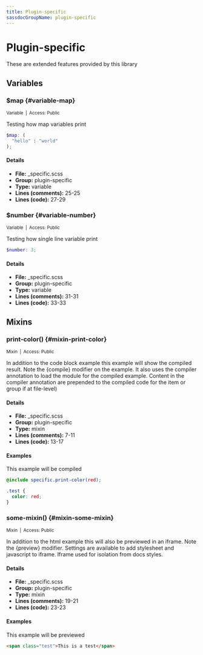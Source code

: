 ```yaml
---
title: Plugin-specific
sassdocGroupName: plugin-specific
---
```



# Plugin-specific

These are extended features provided by this library



## Variables




###  $map {#variable-map} 

<small>Variable&ensp;|&ensp;Access: Public</small>

  

Testing how map variables print
    
    

``` scss
$map: (
  "hello" : "world"
);
```
  

#### Details

- **File:** _specific.scss
- **Group:** plugin-specific
- **Type:** variable
- **Lines (comments):** 25-25
- **Lines (code):** 27-29
    
    


###  $number {#variable-number} 

<small>Variable&ensp;|&ensp;Access: Public</small>

  

Testing how single line variable print
    
    

``` scss
$number: 3;
```
  

#### Details

- **File:** _specific.scss
- **Group:** plugin-specific
- **Type:** variable
- **Lines (comments):** 31-31
- **Lines (code):** 33-33
    
    
  

## Mixins




###  print-color() {#mixin-print-color} 

<small>Mixin&ensp;|&ensp;Access: Public</small>

  

In addition to the code block example this example will show the compiled result. Note the  {compile} modifier on the example. It also uses the compiler annotation to load the module for the compiled example. Content in the compiler annotation are prepended to the compiled code for the item or group if at file-level)
    
    

#### Details

- **File:** _specific.scss
- **Group:** plugin-specific
- **Type:** mixin
- **Lines (comments):** 7-11
- **Lines (code):** 13-17
    
    

#### Examples

This example will be compiled      



``` scss
@include specific.print-color(red);
```
  

``` css
.test {
  color: red;
}
```
  

      


###  some-mixin() {#mixin-some-mixin} 

<small>Mixin&ensp;|&ensp;Access: Public</small>

  

In addition to the html example this will also be previewed in an iframe. Note the {preview} modifier. Settings are available to add stylesheet and javascript to iframe. Iframe used for isolation from docs styles. 
    
    

#### Details

- **File:** _specific.scss
- **Group:** plugin-specific
- **Type:** mixin
- **Lines (comments):** 19-21
- **Lines (code):** 23-23
    
    

#### Examples

This example will be previewed      


``` html
<span class="test">This is a test</span>
```
  

      
  
  
